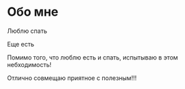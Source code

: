 # Обо мне

Люблю спать

Еще есть

Помимо того, что люблю есть и спать, испытываю в этом небходимость!

Отлично совмещаю приятное с полезным!!!